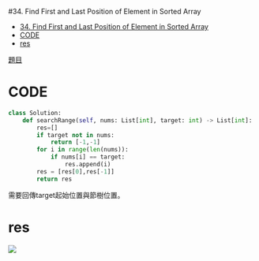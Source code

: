 #34. Find First and Last Position of Element in Sorted Array
<!-- TOC START min:1 max:3 link:true asterisk:false update:true -->
- [34. Find First and Last Position of Element in Sorted Array](#34-find-first-and-last-position-of-element-in-sorted-array)
- [CODE](#code)
- [res](#res)
<!-- TOC END -->


[題目](https://leetcode.com/problems/find-first-and-last-position-of-element-in-sorted-array/)
# CODE
```Python
class Solution:
    def searchRange(self, nums: List[int], target: int) -> List[int]:
        res=[]
        if target not in nums:
            return [-1,-1]
        for i in range(len(nums)):
            if nums[i] == target:
                res.append(i)
        res = [res[0],res[-1]]
        return res
```
需要回傳target起始位置與節樹位置。
# res
![](https://i.imgur.com/gF6c9PR.png)
